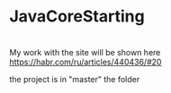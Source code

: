 # JavaCoreStarting
#
My work with the site will be shown here
https://habr.com/ru/articles/440436/#20



the project is in "master" the folder
